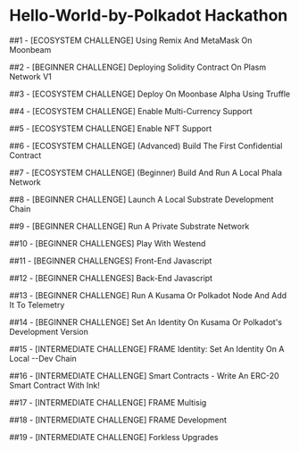 # Hello-World-by-Polkadot Hackathon

##1 - [ECOSYSTEM CHALLENGE] Using Remix And MetaMask On Moonbeam

##2 - [BEGINNER CHALLENGE] Deploying Solidity Contract On Plasm Network V1

##3 - [ECOSYSTEM CHALLENGE] Deploy On Moonbase Alpha Using Truffle

##4 - [ECOSYSTEM CHALLENGE] Enable Multi-Currency Support

##5 - [ECOSYSTEM CHALLENGE] Enable NFT Support

##6 - [ECOSYSTEM CHALLENGE] (Advanced) Build The First Confidential Contract

##7 - [ECOSYSTEM CHALLENGE] (Beginner) Build And Run A Local Phala Network

##8 - [BEGINNER CHALLENGE] Launch A Local Substrate Development Chain

##9 - [BEGINNER CHALLENGE] Run A Private Substrate Network

##10 - [BEGINNER CHALLENGES] Play With Westend

##11 - [BEGINNER CHALLENGES] Front-End Javascript

##12 - [BEGINNER CHALLENGES] Back-End Javascript

##13 - [BEGINNER CHALLENGE] Run A Kusama Or Polkadot Node And Add It To Telemetry

##14 - [BEGINNER CHALLENGE] Set An Identity On Kusama Or Polkadot's Development Version

##15 - [INTERMEDIATE CHALLENGE] FRAME Identity: Set An Identity On A Local --Dev Chain

##16 - [INTERMEDIATE CHALLENGE] Smart Contracts - Write An ERC-20 Smart Contract With Ink!

##17 - [INTERMEDIATE CHALLENGE] FRAME Multisig

##18 - [INTERMEDIATE CHALLENGE] FRAME Development

##19 - [INTERMEDIATE CHALLENGE] Forkless Upgrades

